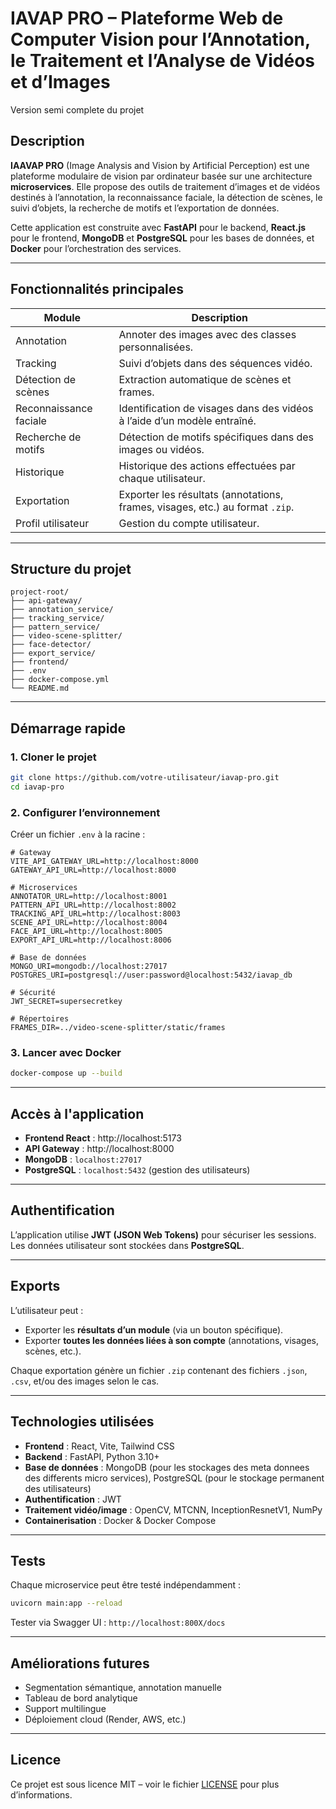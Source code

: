 # IAVAP PRO – Plateforme Web de Computer Vision pour l’Annotation, le Traitement et l’Analyse de Vidéos et d’Images 
Version semi complete du projet

##  Description

**IAAVAP PRO** (Image Analysis and Vision by Artificial Perception) est une plateforme modulaire de vision par ordinateur basée sur une architecture **microservices**. Elle propose des outils de traitement d’images et de vidéos destinés à l’annotation, la reconnaissance faciale, la détection de scènes, le suivi d’objets, la recherche de motifs et l’exportation de données.

Cette application est construite avec **FastAPI** pour le backend, **React.js** pour le frontend, **MongoDB** et **PostgreSQL** pour les bases de données, et **Docker** pour l’orchestration des services.

---

##  Fonctionnalités principales

| Module              | Description |
|---------------------|-------------|
| Annotation        | Annoter des images avec des classes personnalisées. |
| Tracking          | Suivi d’objets dans des séquences vidéo. |
| Détection de scènes | Extraction automatique de scènes et frames. |
| Reconnaissance faciale | Identification de visages dans des vidéos à l’aide d’un modèle entraîné. |
| Recherche de motifs | Détection de motifs spécifiques dans des images ou vidéos. |
| Historique         | Historique des actions effectuées par chaque utilisateur. |
| Exportation        | Exporter les résultats (annotations, frames, visages, etc.) au format `.zip`. |
| Profil utilisateur | Gestion du compte utilisateur. |

---

## Structure du projet

```
project-root/
├── api-gateway/
├── annotation_service/
├── tracking_service/
├── pattern_service/
├── video-scene-splitter/
├── face-detector/
├── export_service/
├── frontend/
├── .env
├── docker-compose.yml
└── README.md
```

---

##  Démarrage rapide

### 1. Cloner le projet
```bash
git clone https://github.com/votre-utilisateur/iavap-pro.git
cd iavap-pro
```

### 2. Configurer l’environnement

Créer un fichier `.env` à la racine :
```env
# Gateway
VITE_API_GATEWAY_URL=http://localhost:8000
GATEWAY_API_URL=http://localhost:8000

# Microservices
ANNOTATOR_URL=http://localhost:8001
PATTERN_API_URL=http://localhost:8002
TRACKING_API_URL=http://localhost:8003
SCENE_API_URL=http://localhost:8004
FACE_API_URL=http://localhost:8005
EXPORT_API_URL=http://localhost:8006

# Base de données
MONGO_URI=mongodb://localhost:27017
POSTGRES_URI=postgresql://user:password@localhost:5432/iavap_db

# Sécurité
JWT_SECRET=supersecretkey

# Répertoires
FRAMES_DIR=../video-scene-splitter/static/frames
```

### 3. Lancer avec Docker
```bash
docker-compose up --build
```

---

##  Accès à l'application

- **Frontend React** : http://localhost:5173  
- **API Gateway** : http://localhost:8000  
- **MongoDB** : `localhost:27017`  
- **PostgreSQL** : `localhost:5432` (gestion des utilisateurs)

---

##  Authentification

L’application utilise **JWT (JSON Web Tokens)** pour sécuriser les sessions. Les données utilisateur sont stockées dans **PostgreSQL**.

---

## Exports

L’utilisateur peut :
- Exporter les **résultats d’un module** (via un bouton spécifique).
- Exporter **toutes les données liées à son compte** (annotations, visages, scènes, etc.).

Chaque exportation génère un fichier `.zip` contenant des fichiers `.json`, `.csv`, et/ou des images selon le cas.

---

##  Technologies utilisées

- **Frontend** : React, Vite, Tailwind CSS
- **Backend** : FastAPI, Python 3.10+
- **Base de données** : MongoDB (pour les stockages des meta donnees des differents micro services), PostgreSQL (pour le stockage permanent des utilisateurs)
- **Authentification** : JWT
- **Traitement vidéo/image** : OpenCV, MTCNN, InceptionResnetV1, NumPy
- **Containerisation** : Docker & Docker Compose

---

##  Tests

Chaque microservice peut être testé indépendamment :
```bash
uvicorn main:app --reload
```
Tester via Swagger UI : `http://localhost:800X/docs`

---

##  Améliorations futures

- Segmentation sémantique, annotation manuelle
- Tableau de bord analytique
- Support multilingue
- Déploiement cloud (Render, AWS, etc.)

---

##  Licence

Ce projet est sous licence MIT – voir le fichier [LICENSE](./LICENSE) pour plus d’informations.
